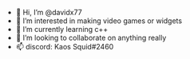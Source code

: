 - 👋 Hi, I’m @davidx77
- 👀 I’m interested in making video games or widgets
- 🌱 I’m currently learning c++
- 💞️ I’m looking to collaborate on anything really
- 📫 discord: Kaos Squid#2460

<!---
davidx77/davidx77 is a ✨ special ✨ repository because its `README.md` (this file) appears on your GitHub profile.
You can click the Preview link to take a look at your changes.
--->
